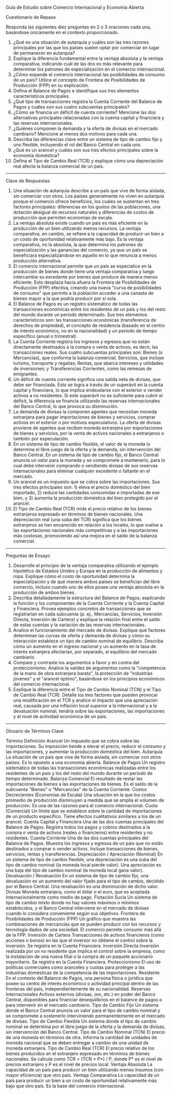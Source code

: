 Guía de Estudio sobre Comercio Internacional y Economía Abierta

Cuestionario de Repaso

Responda las siguientes diez preguntas en 2 o 3 oraciones cada una, basándose únicamente en el contexto proporcionado.

1. ¿Qué es una situación de autarquía y cuáles son las tres razones principales por las que los países suelen optar por comerciar en lugar de permanecer en autarquía?
2. Explique la diferencia fundamental entre la ventaja absoluta y la ventaja comparativa, indicando cuál de las dos es más relevante para determinar los patrones de especialización en el comercio internacional.
3. ¿Cómo expande el comercio internacional las posibilidades de consumo de un país? Utilice el concepto de Frontera de Posibilidades de Producción (FPP) en su explicación.
4. Defina el Balance de Pagos e identifique sus tres elementos característicos principales.
5. ¿Qué tipo de transacciones registra la Cuenta Corriente del Balance de Pagos y cuáles son sus cuatro subcuentas principales?
6. ¿Cómo se financia un déficit de cuenta corriente? Mencione las dos alternativas principales relacionadas con la cuenta capital y financiera y las reservas internacionales.
7. ¿Quiénes componen la demanda y la oferta de divisas en el mercado cambiario? Mencione al menos dos motivos para cada una.
8. Describa las diferencias clave entre un sistema de tipo de cambio fijo y uno flexible, incluyendo el rol del Banco Central en cada uno.
9. ¿Qué es un arancel y cuáles son sus tres efectos principales sobre la economía doméstica?
10. Defina el Tipo de Cambio Real (TCR) y explique cómo una depreciación real afecta la balanza comercial de un país.


--------------------------------------------------------------------------------


Clave de Respuestas

1. Una situación de autarquía describe a un país que vive de forma aislada, sin comerciar con otros. Los países generalmente no viven en autarquía porque el comercio ofrece beneficios, los cuales se sustentan en tres factores principales: diferencias en los gustos de las poblaciones, una dotación desigual de recursos naturales y diferencias de costos de producción que permiten economías de escala.
2. La ventaja absoluta existe cuando un país es más eficiente en la producción de un bien utilizando menos recursos. La ventaja comparativa, en cambio, se refiere a la capacidad de producir un bien a un costo de oportunidad relativamente más bajo. Es la ventaja comparativa, no la absoluta, la que determina los patrones de especialización y las ganancias del comercio, ya que un país se beneficiará especializándose en aquello en lo que renuncia a menos producción alternativa.
3. El comercio internacional permite que un país se especialice en la producción de bienes donde tiene una ventaja comparativa y luego intercambie su excedente por bienes que produce de manera menos eficiente. Esto desplaza hacia afuera la Frontera de Posibilidades de Producción (FPP) efectiva, creando una nueva "curva de posibilidades de consumo" que permite a la población acceder a una canasta de bienes mayor a la que podría producir por sí sola.
4. El Balance de Pagos es un registro sistemático de todas las transacciones económicas entre los residentes de un país y los del resto del mundo durante un período determinado. Sus tres elementos característicos son: las transacciones económicas (transferencia de derechos de propiedad), el concepto de residencia (basado en el centro de interés económico, no en la nacionalidad) y un período de tiempo específico (anual o trimestral).
5. La Cuenta Corriente registra los ingresos y egresos que no están directamente destinados a la compra o venta de activos, es decir, las transacciones reales. Sus cuatro subcuentas principales son: Bienes (o Mercancías), que conforma la balanza comercial; Servicios, que incluye turismo, transporte y regalías; Rentas, que abarca intereses y utilidades de inversiones; y Transferencias Corrientes, como las remesas de emigrantes.
6. Un déficit de cuenta corriente significa una salida neta de divisas, que debe ser financiada. Esto se logra a través de un superávit en la cuenta capital y financiera, lo que implica endeudarse con el exterior o vender activos a no residentes. Si este superávit no es suficiente para cubrir el déficit, la diferencia se financia utilizando las reservas internacionales del Banco Central, lo que provoca su disminución.
7. La demanda de divisas la componen agentes que necesitan moneda extranjera para pagar importaciones de bienes y servicios, comprar activos en el exterior o por motivos especulativos. La oferta de divisas proviene de agentes que reciben moneda extranjera por exportaciones de bienes y servicios, por la venta de activos nacionales a extranjeros o también por especulación.
8. En un sistema de tipo de cambio flexible, el valor de la moneda lo determina el libre juego de la oferta y la demanda, sin intervención del Banco Central. En un sistema de tipo de cambio fijo, el Banco Central anuncia un valor para la moneda y se compromete a mantenerlo, para lo cual debe intervenir comprando o vendiendo divisas de sus reservas internacionales para eliminar cualquier excedente o faltante en el mercado.
9. Un arancel es un impuesto que se cobra sobre las importaciones. Sus tres efectos principales son: 1) eleva el precio doméstico del bien importado, 2) reduce las cantidades consumidas e importadas de ese bien, y 3) aumenta la producción doméstica del bien protegido por el arancel.
10. El Tipo de Cambio Real (TCR) mide el precio relativo de los bienes extranjeros expresado en términos de bienes nacionales. Una depreciación real (una suba del TCR) significa que los bienes extranjeros se han encarecido en relación a los locales, lo que vuelve a las exportaciones nacionales más competitivas y a las importaciones más costosas, promoviendo así una mejora en el saldo de la balanza comercial.


--------------------------------------------------------------------------------


Preguntas de Ensayo

1. Desarrolle el principio de la ventaja comparativa utilizando el ejemplo hipotético de Estados Unidos y Europa en la producción de alimentos y ropa. Explique cómo el costo de oportunidad determina la especialización y de qué manera ambos países se benefician del libre comercio, incluso cuando uno de ellos posee una ventaja absoluta en la producción de ambos bienes.
2. Describa detalladamente la estructura del Balance de Pagos, explicando la función y los componentes de la Cuenta Corriente y la Cuenta Capital y Financiera. Provea ejemplos concretos de transacciones que se registrarían en cada subcuenta (p. ej., Mercancías, Servicios, Inversión Directa, Inversión de Cartera) y explique la relación final entre el saldo de estas cuentas y la variación de las reservas internacionales.
3. Analice el funcionamiento del mercado de divisas. Explique qué factores determinan las curvas de oferta y demanda de divisas y cómo su interacción establece un tipo de cambio nominal de equilibrio. Describa cómo un aumento en el ingreso nacional y un aumento en la tasa de interés extranjera afectarían, por separado, al equilibrio del mercado cambiario.
4. Compare y contraste los argumentos a favor y en contra del proteccionismo. Analice la validez de argumentos como la "competencia de la mano de obra extranjera barata", la protección de "industrias jóvenes" y el "arancel óptimo", basándose en los principios económicos del comercio internacional.
5. Explique la diferencia entre el Tipo de Cambio Nominal (TCN) y el Tipo de Cambio Real (TCR). Detalle los tres factores que pueden provocar una modificación en el TCR y analice el impacto que una apreciación real, causada por una inflación local superior a la internacional y a la devaluación nominal, tendría sobre las exportaciones, las importaciones y el nivel de actividad económica de un país.


--------------------------------------------------------------------------------


Glosario de Términos Clave

Término	Definición
Arancel	Un impuesto que se cobra sobre las importaciones. Su imposición tiende a elevar el precio, reducir el consumo y las importaciones, y aumentar la producción doméstica del bien.
Autarquía	La situación de un país que vive de forma aislada, sin comerciar con otros países. Es lo opuesto a una economía abierta.
Balance de Pagos	Un registro sistemático de todas las transacciones económicas realizadas entre los residentes de un país y los del resto del mundo durante un período de tiempo determinado.
Balanza Comercial	El resultado de restar las importaciones de bienes a las exportaciones de bienes. Es el saldo de la subcuenta "Bienes" o "Mercancías" de la Cuenta Corriente.
Costos Decrecientes (Economías de Escala)	Una situación en la que los costos promedio de producción disminuyen a medida que se amplía el volumen de producción. Es una de las razones para el comercio internacional.
Cuota (Comercial)	Un límite que se establece sobre la cantidad de importaciones de un producto específico. Tiene efectos cualitativos similares a los de un arancel.
Cuenta Capital y Financiera	Una de las dos cuentas principales del Balance de Pagos. Registra todos los pagos y cobros destinados a la compra o venta de activos (reales o financieros) entre residentes y no residentes.
Cuenta Corriente	Una de las dos cuentas principales del Balance de Pagos. Muestra los ingresos y egresos de un país que no están destinados a comprar o vender activos. Incluye transacciones de bienes, servicios, rentas y transferencias.
Depreciación / Apreciación (Nominal)	En un sistema de tipo de cambio flexible, una depreciación es una suba del tipo de cambio nominal (la moneda local pierde valor). Una apreciación es una baja del tipo de cambio nominal (la moneda local gana valor).
Devaluación / Revaluación	En un sistema de tipo de cambio fijo, una devaluación es un aumento del valor fijado para el tipo de cambio, decidido por el Banco Central. Una revaluación es una disminución de dicho valor.
Divisas	Moneda extranjera, como el dólar o el euro, que es aceptada internacionalmente como medio de pago.
Flotación Sucia	Un sistema de tipo de cambio mixto donde no hay valores máximos o mínimos establecidos, y el Banco Central interviene en el mercado de divisas cuando lo considera conveniente según sus objetivos.
Frontera de Posibilidades de Producción (FPP)	Un gráfico que muestra las combinaciones de mercancías que se pueden producir con los recursos y tecnología dados de una sociedad. El comercio permite consumir más allá de la FPP.
Inversión de Cartera	Transacciones de activos financieros (como acciones o bonos) en las que el inversor no obtiene el control sobre la inversión. Se registra en la Cuenta Financiera.
Inversión Directa	Inversión realizada por un no residente que implica el control sobre la empresa, como la instalación de una nueva filial o la compra de un paquete accionario mayoritario. Se registra en la Cuenta Financiera.
Proteccionismo	El uso de políticas comerciales como aranceles y cuotas para proteger a las industrias domésticas de la competencia de las importaciones.
Residente	En el contexto del Balance de Pagos, una persona física o jurídica que posee su centro de interés económico o actividad principal dentro de las fronteras del país, independientemente de su nacionalidad.
Reservas Internacionales	Activos externos (divisas, oro, etc.) en poder del Banco Central, disponibles para financiar desequilibrios en el balance de pagos o para intervenir en el mercado cambiario.
Tipo de Cambio Fijo	Un sistema donde el Banco Central anuncia un valor para el tipo de cambio nominal y se compromete a sostenerlo interviniendo permanentemente en el mercado de divisas.
Tipo de Cambio Flexible	Un sistema donde el tipo de cambio nominal se determina por el libre juego de la oferta y la demanda de divisas, sin intervención del Banco Central.
Tipo de Cambio Nominal (TCN)	El precio de una moneda en términos de otra. Informa la cantidad de unidades de moneda nacional que se deben entregar a cambio de una unidad de moneda extranjera.
Tipo de Cambio Real (TCR)	El precio relativo de los bienes producidos en el extranjero expresado en términos de bienes nacionales. Se calcula como TCR = (TCN × P*) / P, donde P* es el nivel de precios extranjero y P es el nivel de precios local.
Ventaja Absoluta	La capacidad de un país para producir un bien utilizando menos insumos (con mayor eficiencia) que otro país.
Ventaja Comparativa	La capacidad de un país para producir un bien a un costo de oportunidad relativamente más bajo que otro país. Es la base del comercio internacional.
